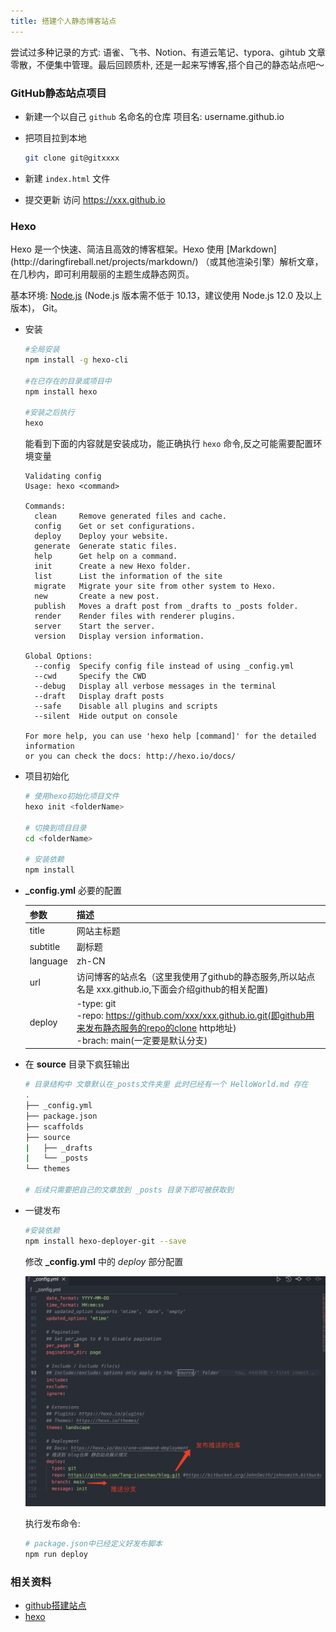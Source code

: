 ```yaml
---
title: 搭建个人静态博客站点
---
```




尝试过多种记录的方式: 语雀、飞书、Notion、有道云笔记、typora、gihtub
文章零散，不便集中管理。最后回顾质朴, 还是一起来写博客,搭个自己的静态站点吧～



### GitHub静态站点项目

- 新建一个以自己 `github` 名命名的仓库 项目名:  username.github.io
- 把项目拉到本地
  
    ```bash
    git clone git@gitxxxx
    ```
    
- 新建 `index.html` 文件
- 提交更新 访问 https://xxx.github.io

### Hexo

<aside>
       Hexo 是一个快速、简洁且高效的博客框架。Hexo 使用 [Markdown]
    (http://daringfireball.net/projects/markdown/)
（或其他渲染引擎）解析文章，在几秒内，即可利用靓丽的主题生成静态网页。
</aside>

基本环境:  [Node.js](http://nodejs.org/) (Node.js 版本需不低于 10.13，建议使用 Node.js 12.0 及以上版本)， Git。

- 安装
  
    ```bash
    #全局安装
    npm install -g hexo-cli
    
    #在已存在的目录或项目中
    npm install hexo
    
    #安装之后执行 
    hexo
    ```
    能看到下面的内容就是安装成功，能正确执行 `hexo` 命令,反之可能需要配置环境变量
    
    ```
    Validating config
    Usage: hexo <command>
    
    Commands:
      clean     Remove generated files and cache.
      config    Get or set configurations.
      deploy    Deploy your website.
      generate  Generate static files.
      help      Get help on a command.
      init      Create a new Hexo folder.
      list      List the information of the site
      migrate   Migrate your site from other system to Hexo.
      new       Create a new post.
      publish   Moves a draft post from _drafts to _posts folder.
      render    Render files with renderer plugins.
      server    Start the server.
      version   Display version information.
    
    Global Options:
      --config  Specify config file instead of using _config.yml
      --cwd     Specify the CWD
      --debug   Display all verbose messages in the terminal
      --draft   Display draft posts
      --safe    Disable all plugins and scripts
      --silent  Hide output on console
    
    For more help, you can use 'hexo help [command]' for the detailed information
    or you can check the docs: http://hexo.io/docs/
    ```
    


- 项目初始化
  
    ```bash
    # 使用hexo初始化项目文件
    hexo init <folderName> 
    
    # 切换到项目目录
    cd <folderName>
    
    # 安装依赖
    npm install  
    ```
    
- **_config.yml** 必要的配置
  
  
    | 参数 | 描述 |
    | --- | --- |
    | title | 网站主标题 |
    | subtitle | 副标题 |
    | language |  zh-CN |
    | url | 访问博客的站点名（这里我使用了github的静态服务,所以站点名是 xxx.github.io,下面会介绍github的相关配置) |
    | deploy | -type: git                                                 <br />-repo: https://github.com/xxx/xxx.github.io.git(即github用来发布静态服务的repo的clone http地址)                       <br /> -brach: main(一定要是默认分支) |
    
- 在 **source** 目录下疯狂输出
  
    ```bash
    # 目录结构中 文章默认在_posts文件夹里 此时已经有一个 HelloWorld.md 存在
    .
    ├── _config.yml
    ├── package.json
    ├── scaffolds
    ├── source
    |   ├── _drafts
    |   └── _posts
    └── themes
    
    # 后续只需要把自己的文章放到 _posts 目录下即可被获取到
    ```
    
- 一键发布
  
    ```bash
    #安装依赖
    npm install hexo-deployer-git --save
    ```
    
    修改 **_config.yml** 中的 *deploy* 部分配置
    
     ![](../images/configyml.png)
    
    执行发布命令: 
    
    ```bash
    # package.json中已经定义好发布脚本
    npm run deploy 
    ```

### 相关资料

- [github搭建站点](https://pages.github.com/)
- [hexo](https://hexo.io/zh-cn/docs/)